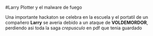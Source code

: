 #Larry Plotter y el malware de fuego

Una importante hackaton se celebra en la escuela y el portatil de un compañero **Larry**
se averia debido a un ataque de **VOLDEMORDOR**, perdiendo asi toda la saga *crepusculo*
en pdf que tenia guardado